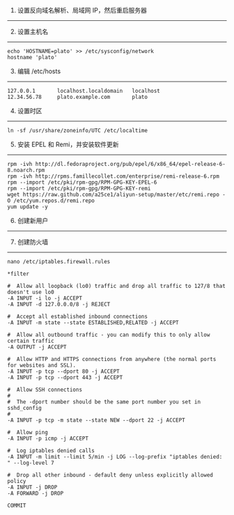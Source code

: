 1. 设置反向域名解析、局域网 IP，然后重启服务器
----------------------------------------------

2. 设置主机名
-------------

    echo 'HOSTNAME=plato' >> /etc/sysconfig/network
    hostname 'plato'

3. 编辑 /etc/hosts
------------------

    127.0.0.1       localhost.localdomain   localhost
    12.34.56.78     plato.example.com       plato

4. 设置时区
-----------

    ln -sf /usr/share/zoneinfo/UTC /etc/localtime

5. 安装 EPEL 和 Remi，并安装软件更新
------------------------------------

    rpm -ivh http://dl.fedoraproject.org/pub/epel/6/x86_64/epel-release-6-8.noarch.rpm
    rpm -ivh http://rpms.famillecollet.com/enterprise/remi-release-6.rpm
    rpm --import /etc/pki/rpm-gpg/RPM-GPG-KEY-EPEL-6
    rpm --import /etc/pki/rpm-gpg/RPM-GPG-KEY-remi
    wget https://raw.github.com/a25ce1/aliyun-setup/master/etc/remi.repo -O /etc/yum.repos.d/remi.repo
    yum update -y

6. 创建新用户
-------------



7. 创建防火墙
-------------

    nano /etc/iptables.firewall.rules

    *filter
    
    #  Allow all loopback (lo0) traffic and drop all traffic to 127/8 that doesn't use lo0
    -A INPUT -i lo -j ACCEPT
    -A INPUT -d 127.0.0.0/8 -j REJECT
    
    #  Accept all established inbound connections
    -A INPUT -m state --state ESTABLISHED,RELATED -j ACCEPT
    
    #  Allow all outbound traffic - you can modify this to only allow certain traffic
    -A OUTPUT -j ACCEPT
    
    #  Allow HTTP and HTTPS connections from anywhere (the normal ports for websites and SSL).
    -A INPUT -p tcp --dport 80 -j ACCEPT
    -A INPUT -p tcp --dport 443 -j ACCEPT
    
    #  Allow SSH connections
    #
    #  The -dport number should be the same port number you set in sshd_config
    #
    -A INPUT -p tcp -m state --state NEW --dport 22 -j ACCEPT
    
    #  Allow ping
    -A INPUT -p icmp -j ACCEPT
    
    #  Log iptables denied calls
    -A INPUT -m limit --limit 5/min -j LOG --log-prefix "iptables denied: " --log-level 7
    
    #  Drop all other inbound - default deny unless explicitly allowed policy
    -A INPUT -j DROP
    -A FORWARD -j DROP
    
    COMMIT

